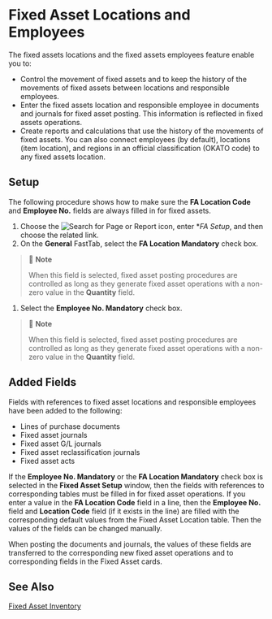# Fixed Asset Locations and Employees

The fixed assets locations and the fixed assets employees feature enable you to: 

- Control the movement of fixed assets and to keep the history of the movements of fixed assets between locations and responsible employees.
- Enter the fixed assets location and responsible employee in documents and journals for fixed asset posting. This information is reflected in fixed assets operations.
- Create reports and calculations that use the history of the movements of fixed assets. You can also connect employees (by default), locations (item location), and regions in an official classification (OKATO code) to any fixed assets location.

 

## Setup 

The following procedure shows how to make sure the **FA Location Code** and **Employee No.** fields are always filled in for fixed assets. 

1. Choose the ![Search for Page or Report]() icon, enter **FA Setup*, and then choose the related link.
2. On the **General** FastTab, select the **FA Location Mandatory** check box.

 

> :speech_balloon: **Note**
>
> When this field is selected, fixed asset posting procedures are controlled as long as they generate fixed asset operations with a non-zero value in the **Quantity** field.



1. Select the **Employee No. Mandatory** check box.

 

> :speech_balloon: **Note**
>
> When this field is selected, fixed asset posting procedures are controlled as long as they generate fixed asset operations with a non-zero value in the **Quantity** field.

 

## Added Fields 

Fields with references to fixed asset locations and responsible employees have been added to the following: 

- Lines of purchase documents
- Fixed asset journals
- Fixed asset G/L journals
- Fixed asset reclassification journals
- Fixed asset acts 

If the **Employee No. Mandatory** or the **FA Location Mandatory** check box is selected in the **Fixed Asset Setup** window, then the fields with references to corresponding tables must be filled in for fixed asset operations. If you enter a value in the **FA Location Code** field in a line, then the **Employee No.** field and **Location Code** field (if it exists in the line) are filled with the corresponding default values from the Fixed Asset Location table. Then the values of the fields can be changed manually.

When posting the documents and journals, the values of these fields are transferred to the corresponding new fixed asset operations and to corresponding fields in the Fixed Asset cards.

 

## See Also 

[Fixed Asset Inventory]()
